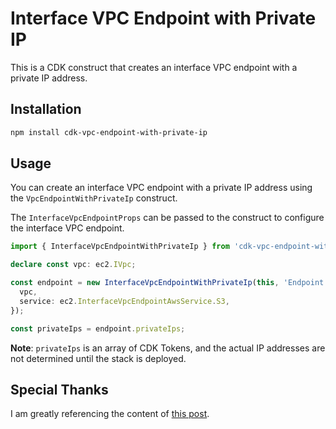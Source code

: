 # Interface VPC Endpoint with Private IP

This is a CDK construct that creates an interface VPC endpoint with a private IP address.

## Installation

```bash
npm install cdk-vpc-endpoint-with-private-ip
```

## Usage

You can create an interface VPC endpoint with a private IP address using the `VpcEndpointWithPrivateIp` construct.

The `InterfaceVpcEndpointProps` can be passed to the construct to configure the interface VPC endpoint.

```typescript
import { InterfaceVpcEndpointWithPrivateIp } from 'cdk-vpc-endpoint-with-private-ip';

declare const vpc: ec2.IVpc;

const endpoint = new InterfaceVpcEndpointWithPrivateIp(this, 'Endpoint', {
  vpc,
  service: ec2.InterfaceVpcEndpointAwsService.S3,
});

const privateIps = endpoint.privateIps;
```

**Note**: `privateIps` is an array of CDK Tokens, and the actual IP addresses are not determined until the stack is deployed.

## Special Thanks

I am greatly referencing the content of [this post](https://qiita.com/k_bobchin/items/c016cc65912a905b90ef).
